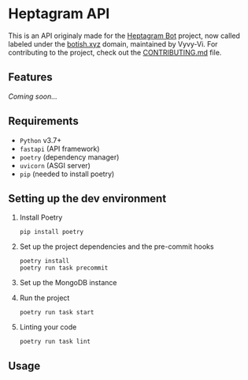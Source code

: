 # Heptagram API

This is an API originaly made for the [Heptagram Bot](https://github.com/Heptagram-Bot/) project, now called labeled under the  [botish.xyz](https://api.botish.xyz/) domain, maintained by Vyvy-Vi.
For contributing to the project, check out the [CONTRIBUTING.md](./CONTRIBUTING.md) file.

## Features

_Coming soon..._


## Requirements

- `Python` v3.7+
- `fastapi` (API framework)
- `poetry` (dependency manager)
- `uvicorn` (ASGI server)
- `pip` (needed to install poetry)

## Setting up the dev environment

1. Install Poetry
   ```
   pip install poetry
   ```

2. Set up the project dependencies and the pre-commit hooks
   ```
   poetry install
   poetry run task precommit
   ```
3. Set up the MongoDB instance
   <!--#TODO: Fill more setup info here, after setting up the docker container-->

4. Run the project
   ```
   poetry run task start
   ```

5. Linting your code
   ```
   poetry run task lint
   ```
## Usage

<!--#TODO: Fill info about usage here, after the API is sorta ready-->
